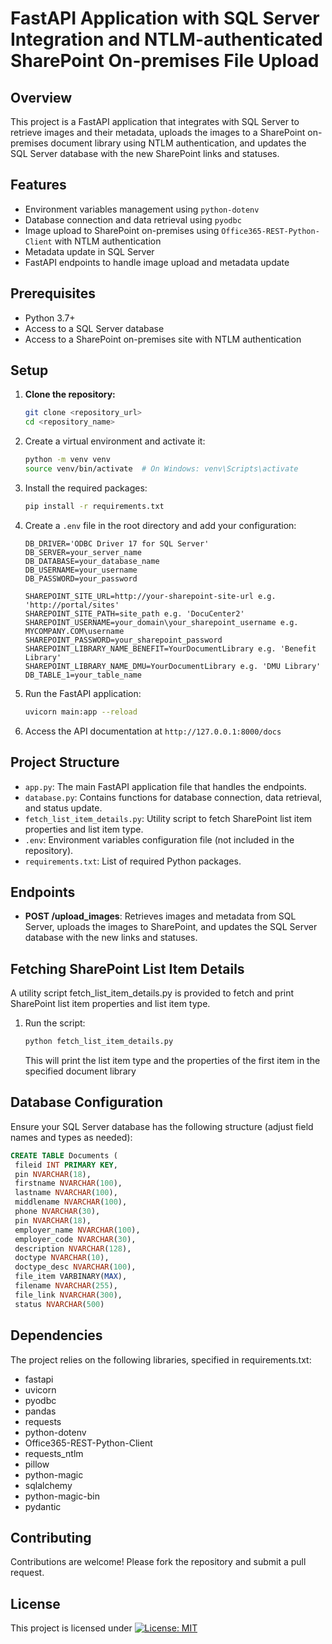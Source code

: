 # FastAPI Application with SQL Server Integration and NTLM-authenticated SharePoint On-premises File Upload

## Overview
This project is a FastAPI application that integrates with SQL Server to retrieve images and their metadata, uploads the images to a SharePoint on-premises document library using NTLM authentication, and updates the SQL Server database with the new SharePoint links and statuses.

## Features
- Environment variables management using `python-dotenv`
- Database connection and data retrieval using `pyodbc`
- Image upload to SharePoint on-premises using `Office365-REST-Python-Client` with NTLM authentication
- Metadata update in SQL Server
- FastAPI endpoints to handle image upload and metadata update

## Prerequisites
- Python 3.7+
- Access to a SQL Server database
- Access to a SharePoint on-premises site with NTLM authentication

## Setup

1. **Clone the repository:**

   ```sh
   git clone <repository_url>
   cd <repository_name>

2. Create a virtual environment and activate it:

    ```sh
    python -m venv venv
    source venv/bin/activate  # On Windows: venv\Scripts\activate
    ```

3. Install the required packages:

    ```sh
    pip install -r requirements.txt
    ```

4. Create a `.env` file in the root directory and add your configuration:

    ```env
    DB_DRIVER='ODBC Driver 17 for SQL Server'
    DB_SERVER=your_server_name
    DB_DATABASE=your_database_name
    DB_USERNAME=your_username
    DB_PASSWORD=your_password

    SHAREPOINT_SITE_URL=http://your-sharepoint-site-url e.g. 'http://portal/sites'
    SHAREPOINT_SITE_PATH=site_path e.g. 'DocuCenter2'
    SHAREPOINT_USERNAME=your_domain\your_sharepoint_username e.g. MYCOMPANY.COM\username
    SHAREPOINT_PASSWORD=your_sharepoint_password
    SHAREPOINT_LIBRARY_NAME_BENEFIT=YourDocumentLibrary e.g. 'Benefit Library'
    SHAREPOINT_LIBRARY_NAME_DMU=YourDocumentLibrary e.g. 'DMU Library'
    DB_TABLE_1=your_table_name
    ```

5. Run the FastAPI application:

    ```sh
    uvicorn main:app --reload
    ```

6. Access the API documentation at `http://127.0.0.1:8000/docs`

## Project Structure

- `app.py`: The main FastAPI application file that handles the endpoints.
- `database.py`: Contains functions for database connection, data retrieval, and status update.
- `fetch_list_item_details.py`: Utility script to fetch SharePoint list item properties and list item type.
- `.env`: Environment variables configuration file (not included in the repository).
- `requirements.txt`: List of required Python packages.

## Endpoints

- **POST /upload_images**: Retrieves images and metadata from SQL Server, uploads the images to SharePoint, and updates the SQL Server database with the new links and statuses.

## Fetching SharePoint List Item Details
A utility script fetch_list_item_details.py is provided to fetch and print SharePoint list item properties and list item type.

1. Run the script:

   ```sh
   python fetch_list_item_details.py
   ```
   This will print the list item type and the properties of the first item in the specified document library

## Database Configuration
Ensure your SQL Server database has the following structure (adjust field names and types as needed):

   ```sql
   CREATE TABLE Documents (
    fileid INT PRIMARY KEY,
    pin NVARCHAR(18),
    firstname NVARCHAR(100),
    lastname NVARCHAR(100),
    middlename NVARCHAR(100),
    phone NVARCHAR(30),
    pin NVARCHAR(18),
    employer_name NVARCHAR(100),
    employer_code NVARCHAR(30),
    description NVARCHAR(128),
    doctype NVARCHAR(10),
    doctype_desc NVARCHAR(100),
    file_item VARBINARY(MAX),
    filename NVARCHAR(255),
    file_link NVARCHAR(300),
    status NVARCHAR(500)
   ```

## Dependencies
The project relies on the following libraries, specified in requirements.txt:

- fastapi
- uvicorn
- pyodbc
- pandas
- requests
- python-dotenv
- Office365-REST-Python-Client
- requests_ntlm
- pillow
- python-magic
- sqlalchemy
- python-magic-bin
- pydantic

## Contributing
Contributions are welcome! Please fork the repository and submit a pull request.

## License
This project is licensed under [![License: MIT](https://img.shields.io/badge/License-MIT-yellow.svg)](https://opensource.org/licenses/MIT)